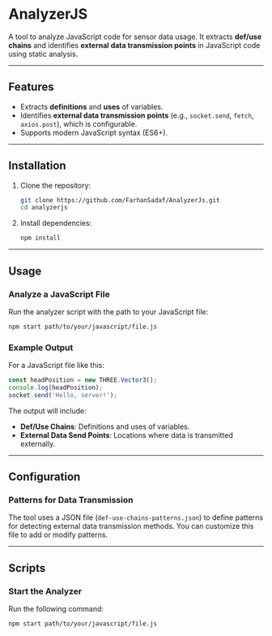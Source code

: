 # AnalyzerJS

A tool to analyze JavaScript code for sensor data usage. It extracts **def/use chains** and identifies **external data transmission points** in JavaScript code using static analysis.

---

## Features
- Extracts **definitions** and **uses** of variables.
- Identifies **external data transmission points** (e.g., `socket.send`, `fetch`, `axios.post`), which is configurable.
- Supports modern JavaScript syntax (ES6+).

---

## Installation

1. Clone the repository:
   ```bash
   git clone https://github.com/FarhanSadaf/AnalyzerJs.git
   cd analyzerjs
   ```
2. Install dependencies:
   ```bash
   npm install
   ```

---

## Usage

### Analyze a JavaScript File
Run the analyzer script with the path to your JavaScript file:

```bash
npm start path/to/your/javascript/file.js
```

### Example Output
For a JavaScript file like this:

```javascript
const headPosition = new THREE.Vector3();
console.log(headPosition);
socket.send('Hello, server!');
```

The output will include:
- **Def/Use Chains**: Definitions and uses of variables.
- **External Data Send Points**: Locations where data is transmitted externally.

---

## Configuration

### Patterns for Data Transmission
The tool uses a JSON file (`def-use-chains-patterns.json`) to define patterns for detecting external data transmission methods. You can customize this file to add or modify patterns.


---

## Scripts

### Start the Analyzer
Run the following command:

```bash
npm start path/to/your/javascript/file.js
```

